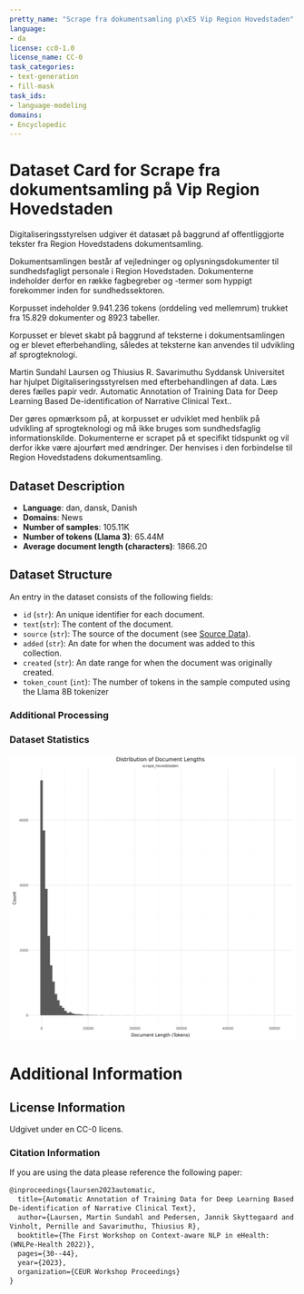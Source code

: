 ```yaml
---
pretty_name: "Scrape fra dokumentsamling p\xE5 Vip Region Hovedstaden"
language:
- da
license: cc0-1.0
license_name: CC-0
task_categories:
- text-generation
- fill-mask
task_ids:
- language-modeling
domains:
- Encyclopedic
---
```



# Dataset Card for Scrape fra dokumentsamling på Vip Region Hovedstaden

<!-- START-SHORT DESCRIPTION -->
Digitaliseringsstyrelsen udgiver ét datasæt på baggrund af offentliggjorte tekster fra Region Hovedstadens dokumentsamling.
<!-- END-SHORT DESCRIPTION -->

Dokumentsamlingen består af vejledninger og oplysningsdokumenter til sundhedsfagligt personale i Region Hovedstaden. Dokumenterne indeholder derfor en række fagbegreber og -termer som hyppigt forekommer inden for sundhedssektoren.

Korpusset indeholder 9.941.236 tokens (orddeling ved mellemrum) trukket fra 15.829 dokumenter og 8923 tabeller.

Korpusset er blevet skabt på baggrund af teksterne i dokumentsamlingen og er blevet efterbehandling, således at teksterne kan anvendes til udvikling af sprogteknologi.

Martin Sundahl Laursen og Thiusius R. Savarimuthu Syddansk Universitet har hjulpet Digitaliseringsstyrelsen med efterbehandlingen af data. Læs deres fælles papir vedr. Automatic Annotation of Training Data for Deep Learning Based De-identification of Narrative Clinical Text..

Der gøres opmærksom på, at korpusset er udviklet med henblik på udvikling af sprogteknologi og må ikke bruges som sundhedsfaglig informationskilde. Dokumenterne er scrapet på et specifikt tidspunkt og vil derfor ikke være ajourført med ændringer. Der henvises i den forbindelse til Region Hovedstadens dokumentsamling.




## Dataset Description

<!-- START-DESC-STATS -->
- **Language**: dan, dansk, Danish
- **Domains**: News
- **Number of samples**: 105.11K
- **Number of tokens (Llama 3)**: 65.44M
- **Average document length (characters)**: 1866.20
<!-- END-DESC-STATS -->


## Dataset Structure
An entry in the dataset consists of the following fields:

- `id` (`str`): An unique identifier for each document.
- `text`(`str`): The content of the document.
- `source` (`str`): The source of the document (see [Source Data](#source-data)).
- `added` (`str`): An date for when the document was added to this collection.
- `created` (`str`): An date range for when the document was originally created.
- `token_count` (`int`): The number of tokens in the sample computed using the Llama 8B tokenizer


### Additional Processing


### Dataset Statistics

<!-- START-DATASET PLOTS -->
<p align="center">
<img src="./images/dist_document_length.png" width="600" style="margin-right: 10px;" />
</p>
<!-- END-DATASET PLOTS -->


# Additional Information

## License Information
Udgivet under en CC-0 licens.

### Citation Information

If you are using the data please reference the following paper:

```
@inproceedings{laursen2023automatic,
  title={Automatic Annotation of Training Data for Deep Learning Based De-identification of Narrative Clinical Text},
  author={Laursen, Martin Sundahl and Pedersen, Jannik Skyttegaard and Vinholt, Pernille and Savarimuthu, Thiusius R},
  booktitle={The First Workshop on Context-aware NLP in eHealth:(WNLPe-Health 2022)},
  pages={30--44},
  year={2023},
  organization={CEUR Workshop Proceedings}
}
```